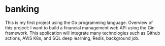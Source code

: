 # banking
This is my first project using the Go programming language. Overview of this project: I want to build a financial management web API using the Gin framework. This application will integrate many technologies such as Github actions, AWS K8s, and SQL deep learning, Redis, background job.
